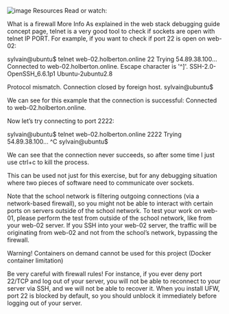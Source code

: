 ![image](https://github.com/loki9919/alx-system_engineering-devops/assets/141596537/8561c154-ca18-4ec9-aa07-d7f544e28ea2)
Resources
Read or watch:

What is a firewall
More Info
As explained in the web stack debugging guide concept page, telnet is a very good tool to check if sockets are
open with telnet IP PORT. For example, if you want to check if port 22 is open on web-02:

  sylvain@ubuntu$ telnet web-02.holberton.online 22
  Trying 54.89.38.100...
  Connected to web-02.holberton.online.
  Escape character is '^]'.
  SSH-2.0-OpenSSH_6.6.1p1 Ubuntu-2ubuntu2.8

  Protocol mismatch.
  Connection closed by foreign host.
  sylvain@ubuntu$

We can see for this example that the connection is successful: Connected to web-02.holberton.online.

Now let’s try connecting to port 2222:

  sylvain@ubuntu$ telnet web-02.holberton.online 2222
  Trying 54.89.38.100...
  ^C
  sylvain@ubuntu$

We can see that the connection never succeeds, so after some time I just use ctrl+c to kill the process.

This can be used not just for this exercise, but for any debugging situation where two pieces of software need to communicate over sockets.

Note that the school network is filtering outgoing connections (via a network-based firewall), so you might not be able to interact with certain ports on servers outside of the school network. To test your work on web-01, please perform the test from outside of the school network, like from your web-02 server. If you SSH into your web-02 server, the traffic will be originating from web-02 and not from the school’s network, bypassing the firewall.

Warning!
Containers on demand cannot be used for this project (Docker container limitation)

Be very careful with firewall rules! For instance, if you ever deny port 22/TCP and log out of your server, you will not be able to reconnect to your server via SSH, and we will not be able to recover it. When you install UFW, port 22 is blocked by default, so you should unblock it immediately before logging out of your server.
